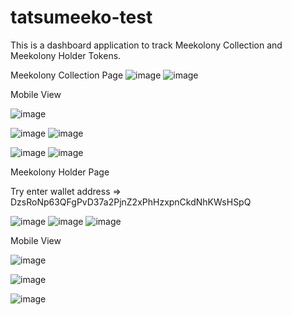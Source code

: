 # tatsumeeko-test
This is a dashboard application to track Meekolony Collection and Meekolony Holder Tokens.

Meekolony Collection Page
![image](https://user-images.githubusercontent.com/56694710/172904023-0eac1bc1-1e16-4a14-a807-db8fc8283494.png)
![image](https://user-images.githubusercontent.com/56694710/172904108-c7c31566-b97a-4125-a664-f2093d3ce49c.png)

Mobile View

![image](https://user-images.githubusercontent.com/56694710/172903828-af2db86a-6a70-4c49-a292-e384af607232.png)

![image](https://user-images.githubusercontent.com/56694710/172903870-124583b2-dc3d-4a55-a2ec-061f6716a180.png)
![image](https://user-images.githubusercontent.com/56694710/172904950-ddc0f3bc-00c5-412c-84fa-e9ade6201667.png)

![image](https://user-images.githubusercontent.com/56694710/172903944-5be3d5ab-9ffb-47bb-b3e1-b2389c340d5a.png)
![image](https://user-images.githubusercontent.com/56694710/172904991-3de10f43-07fe-4ac9-871f-e3996edf694f.png)


Meekolony Holder Page

Try enter wallet address => DzsRoNp63QFgPvD37a2PjnZ2xPhHzxpnCkdNhKWsHSpQ

![image](https://user-images.githubusercontent.com/56694710/172904313-173225b4-33d9-4da9-93ec-5fa5b0a4b32d.png)
![image](https://user-images.githubusercontent.com/56694710/172904341-24b7f345-7350-4cee-8836-3ea8fecdc522.png)
![image](https://user-images.githubusercontent.com/56694710/172904382-1ed6601a-3265-466d-83d8-50a556d6f9b6.png)

Mobile View

![image](https://user-images.githubusercontent.com/56694710/172903683-aeba4daf-c376-4119-b50a-efd2c4fcf5c5.png)

![image](https://user-images.githubusercontent.com/56694710/172903700-cfa3eb56-27d1-44c0-8e0c-d48c7d205e4a.png)

![image](https://user-images.githubusercontent.com/56694710/172903729-50fb2d7e-17f8-46cd-8ee9-9f2def3fdaf9.png)
